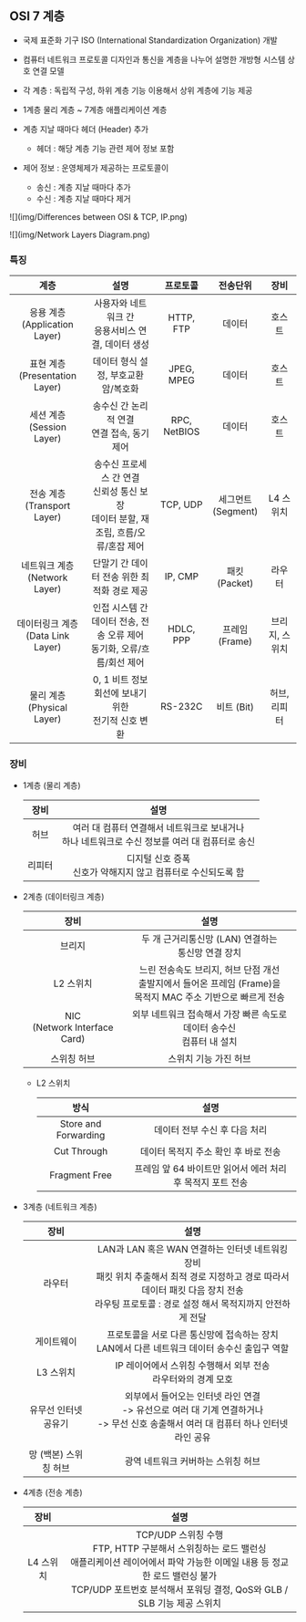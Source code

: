 ## OSI 7 계층

- 국제 표준화 기구 ISO (International Standardization Organization) 개발
- 컴퓨터 네트워크 프로토콜 디자인과 통신을 계층을 나누어 설명한 개방형 시스템 상호 연결 모델
- 각 계층 : 독립적 구성, 하위 계층 기능 이용해서 상위 계층에 기능 제공
- 1계층 물리 계층 ~ 7계층 애플리케이션 계층

- 계층 지날 때마다 헤더 (Header) 추가
  - 헤더 : 해당 계층 기능 관련 제어 정보 포함
- 제어 정보 : 운영체제가 제공하는 프로토콜이
  - 송신 : 계층 지날 때마다 추가
  - 수신 : 계층 지날 때마다 제거

![](img/Differences between OSI & TCP, IP.png)

![](img/Network Layers Diagram.png)

### 특징

|                  계층                  |                             설명                             |   프로토콜   |        전송단위         |      장비      |
| :------------------------------------: | :----------------------------------------------------------: | :----------: | :---------------------: | :------------: |
|   응용 계층<br />(Application Layer)   |    사용자와 네트워크 간<br />응용서비스 연결, 데이터 생성    |  HTTP, FTP   |         데이터          |     호스트     |
|  표현 계층<br />(Presentation Layer)   |          데이터 형식 설정, 부호교환<br />암/복호화           |  JPEG, MPEG  |         데이터          |     호스트     |
|     세션 계층<br />(Session Layer)     |        송수신 간 논리적 연결<br />연결 접속, 동기제어        | RPC, NetBIOS |         데이터          |     호스트     |
|    전송 계층<br />(Transport Layer)    | 송수신 프로세스 간 연결<br />신뢰성 통신 보장<br />데이터 분할, 재조립, 흐름/오류/혼잡 제어 |   TCP, UDP   | 세그먼트<br />(Segment) |   L4 스위치    |
|   네트워크 계층<br />(Network Layer)   |         단말기 간 데이터 전송 위한 최적화 경로 제공          |   IP, CMP    |   패킷<br />(Packet)    |     라우터     |
| 데이터링크 계층<br />(Data Link Layer) | 인접 시스템 간 데이터 전송, 전송 오류 제어<br />동기화, 오류/흐름/회선 제어 |  HDLC, PPP   |   프레임<br />(Frame)   | 브리지, 스위치 |
|    물리 계층<br />(Physical Layer)     |   0, 1 비트 정보 회선에 보내기 위한 <br />전기적 신호 변환   |   RS-232C    |       비트 (Bit)        |  허브, 리피터  |

### 장비

- 1계층 (물리 계층)

  |  장비  |                             설명                             |
  | :----: | :----------------------------------------------------------: |
  |  허브  | 여러 대 컴퓨터 연결해서 네트워크로 보내거나<br />하나 네트워크로 수신 정보를 여러 대 컴퓨터로 송신 |
  | 리피터 | 디지털 신호 증폭<br />신호가 약해지지 않고 컴퓨터로 수신되도록 함 |

- 2계층 (데이터링크 계층)

  |               장비                |                             설명                             |
  | :-------------------------------: | :----------------------------------------------------------: |
  |              브리지               |   두 개 근거리통신망 (LAN) 연결하는 <br />통신망 연결 장치   |
  |             L2 스위치             | 느린 전송속도 브리지, 허브 단점 개선<br />출발지에서 들어온 프레임 (Frame)을<br />목적지 MAC 주소 기반으로 빠르게 전송 |
  | NIC<br />(Network Interface Card) | 외부 네트워크 접속해서 가장 빠른 속도로 데이터 송수신<br />컴퓨터 내 설치 |
  |            스위칭 허브            |                    스위치 기능 가진 허브                     |

  - L2 스위치

    |         방식         |                            설명                            |
    | :------------------: | :--------------------------------------------------------: |
    | Store and Forwarding |               데이터 전부 수신 후 다음 처리                |
    |     Cut Through      |            데이터 목적지 주소 확인 후 바로 전송            |
    |    Fragment Free     | 프레임 앞 64 바이트만 읽어서 에러 처리 후 목적지 포트 전송 |

- 3계층 (네트워크 계층)

  |         장비          |                             설명                             |
  | :-------------------: | :----------------------------------------------------------: |
  |        라우터         | LAN과 LAN 혹은 WAN 연결하는 인터넷 네트워킹 장비<br />패킷 위치 추출해서 최적 경로 지정하고 경로 따라서 데이터 패킷 다음 장치 전송<br />라우팅 프로토콜 : 경로 설정 해서 목적지까지 안전하게 전달 |
  |      게이트웨이       | 프로토콜을 서로 다른 통신망에 접속하는 장치<br />LAN에서 다른 네트워크 데이터 송수신 출입구 역할 |
  |       L3 스위치       | IP 레이어에서 스위칭 수행해서 외부 전송<br />라우터와의 경계 모호 |
  | 유무선 인터넷 공유기  | 외부에서 들어오는 인터넷 라인 연결<br />-> 유선으로 여러 대 기계 연결하거나<br />-> 무선 신호 송출해서 여러 대 컴퓨터 하나 인터넷 라인 공유 |
  | 망 (백본) 스위칭 허브 |              광역 네트워크 커버하는 스위칭 허브              |

- 4계층 (전송 계층)

  |   장비    |                             설명                             |
  | :-------: | :----------------------------------------------------------: |
  | L4 스위치 | TCP/UDP 스위칭 수행<br />FTP, HTTP 구분해서 스위칭하는 로드 밸런싱<br />애플리케이션 레이어에서 파악 가능한 이메일 내용 등 정교한 로드 밸런싱 불가<br />TCP/UDP 포트번호 분석해서 포워딩 결정, QoS와 GLB / SLB 기능 제공 스위치 |

  

